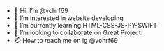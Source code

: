 - 👋 Hi, I’m @vchrf69
- 👀 I’m interested in website developing
- 🌱 I’m currently learning HTML-CSS-JS-PY-SWIFT
- 💞️ I’m looking to collaborate on Great Project
- 📫 How to reach me on ig @vchrf69

<!---
vchrf69/vchrf69 is a ✨ special ✨ repository because its `README.md` (this file) appears on your GitHub profile.
You can click the Preview link to take a look at your changes.
--->

